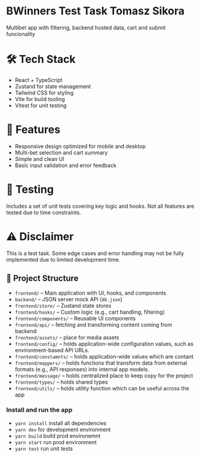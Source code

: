 # BWinners Test Task Tomasz Sikora

Multibet app with filtering, backend hosted data, cart and submit funcionality

# 🛠️ Tech Stack

- React + TypeScript
- Zustand for state management
- Tailwind CSS for styling
- Vite for build tooling
- Vitest for unit testing

# 📱 Features

- Responsive design optimized for mobile and desktop
- Multi-bet selection and cart summary
- Simple and clean UI
- Basic input validation and error feedback

# 🧪 Testing

Includes a set of unit tests covering key logic and hooks. Not all features are tested due to time constraints.

# ⚠️ Disclaimer

This is a test task. Some edge cases and error handling may not be fully implemented due to limited development time.

## 🧩 Project Structure

- `frontend/` – Main application with UI, hooks, and components
- `backend/` – JSON server mock API (`db.json`)
- `frontend/store/` – Zustand state stores
- `frontend/hooks/` – Custom logic (e.g., cart handling, filtering)
- `frontend/components/` – Reusable UI components
- `frontend/api/` – fetching and transforming content coming from backend
- `frontend/assets/` – place for media assets
- `frontend/config/` – holds application-wide configuration values, such as environment-based API URLs.
- `frontend/constamnts/` – holds application-wide values which are contant
- `frontend/mappers/` – holds functions that transform data from external formats (e.g., API responses) into internal app models.
- `frontend/message/` – holds centralized place to keep copy for the project
- `frontend/types/` – holds shared types
- `frontend/utils/` – holds utility function which can be useful across the app

### Install and run the app

- `yarn install` install all dependencies
- `yarn dev` for development environment
- `yarn build` build prod environemnt
- `yarn start` run prod environment
- `yarn test` run unit tests
